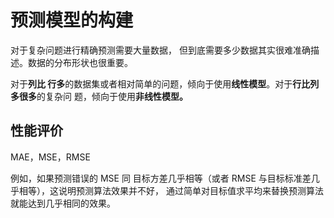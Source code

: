 # 预测模型的构建

对于复杂问题进行精确预测需要大量数据，
但到底需要多少数据其实很难准确描述。数据的分布形状也很重要。

对于**列比
行多**的数据集或者相对简单的问题，倾向于使用**线性模型**。对于**行比列多很多**的复杂问
题，倾向于使用**非线性模型。**

## 性能评价

MAE，MSE，RMSE

例如，如果预测错误的 MSE 同
目标方差几乎相等（或者 RMSE 与目标标准差几乎相等），这说明预测算法效果并不好，
通过简单对目标值求平均来替换预测算法就能达到几乎相同的效果。
